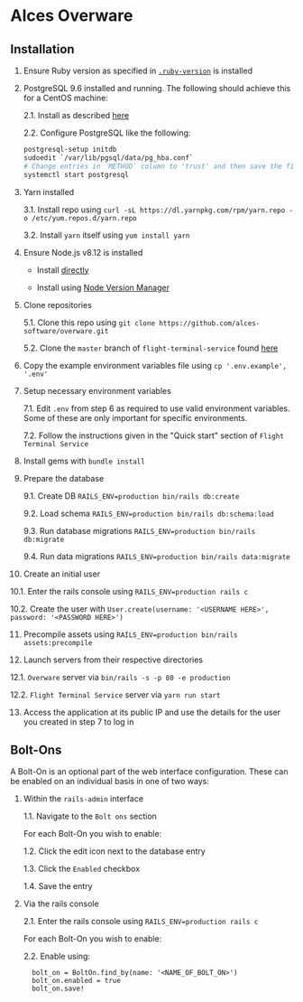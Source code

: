 
# Alces Overware

## Installation 

1. Ensure Ruby version as specified in [`.ruby-version`](./.ruby-version) is
   installed

2. PostgreSQL 9.6 installed and running. The following should achieve this for
   a CentOS machine:

   2.1. Install as described [here](https://wiki.postgresql.org/wiki/YUM_Installation)

   2.2. Configure PostgreSQL like the following:

   ```bash
   postgresql-setup initdb
   sudoedit `/var/lib/pgsql/data/pg_hba.conf`
   # Change entries in `METHOD` column to 'trust' and then save the file
   systemctl start postgresql
   ```

3. Yarn installed

   3.1. Install repo using `curl -sL https://dl.yarnpkg.com/rpm/yarn.repo -o /etc/yum.repos.d/yarn.repo`

   3.2. Install `yarn` itself using `yum install yarn`

4. Ensure Node.js v8.12 is installed

   * Install [directly](https://github.com/nodesource/distributions/blob/master/README.md#rpm)

   * Install using [Node Version Manager](https://github.com/creationix/nvm#installation-and-update)

5. Clone repositories 

   5.1. Clone this repo using `git clone https://github.com/alces-software/overware.git`

   5.2. Clone the `master` branch of `flight-terminal-service` found [here](https://github.com/alces-software/flight-terminal-service)

6. Copy the example environment variables file using `cp '.env.example', '.env'`

7. Setup necessary environment variables

   7.1. Edit `.env` from step 6 as required to use valid environment variables. Some of these are only important for specific environments.

   7.2. Follow the instructions given in the "Quick start" section of `Flight Terminal Service`

8. Install gems with `bundle install`

9. Prepare the database

   9.1. Create DB `RAILS_ENV=production bin/rails db:create`

   9.2. Load schema `RAILS_ENV=production bin/rails db:schema:load`

   9.3. Run database migrations `RAILS_ENV=production bin/rails db:migrate`

   9.4. Run data migrations `RAILS_ENV=production bin/rails data:migrate`

10. Create an initial user

   10.1. Enter the rails console using `RAILS_ENV=production rails c`

   10.2. Create the user with `User.create(username: '<USERNAME HERE>', password: '<PASSWORD HERE>')`

11. Precompile assets using `RAILS_ENV=production bin/rails assets:precompile`

12. Launch servers from their respective directories

   12.1. `Overware` server via `bin/rails -s -p 80 -e production`

   12.2. `Flight Terminal Service` server via `yarn run start`

13. Access the application at its public IP and use the details for the user
    you created in step 7 to log in

## Bolt-Ons

A Bolt-On is an optional part of the web interface configuration. These can be enabled on an individual basis in one of two ways:

1. Within the `rails-admin` interface

   1.1. Navigate to the `Bolt ons` section

   For each Bolt-On you wish to enable:

   1.2. Click the edit icon next to the database entry

   1.3. Click the `Enabled` checkbox

   1.4. Save the entry

2. Via the rails console

   2.1. Enter the rails console using `RAILS_ENV=production rails c`

   For each Bolt-On you wish to enable:

   2.2. Enable using:

    ```
      bolt_on = BoltOn.find_by(name: '<NAME_OF_BOLT_ON>')
      bolt_on.enabled = true
      bolt_on.save!
    ```
